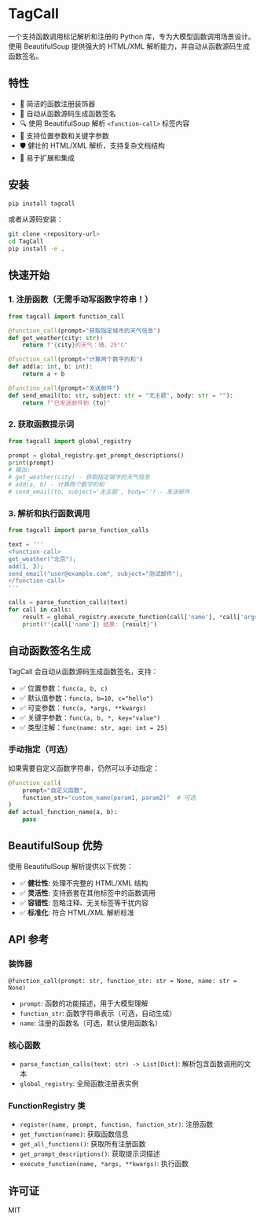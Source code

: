 # TagCall

一个支持函数调用标记解析和注册的 Python 库，专为大模型函数调用场景设计。使用 BeautifulSoup 提供强大的 HTML/XML 解析能力，并自动从函数源码生成函数签名。

## 特性

- 🎯 简洁的函数注册装饰器
- 📝 自动从函数源码生成函数签名
- 🔍 使用 BeautifulSoup 解析 `<function-call>` 标签内容
- 🚀 支持位置参数和关键字参数
- 🛡️ 健壮的 HTML/XML 解析，支持复杂文档结构
- 🔧 易于扩展和集成

## 安装

```bash
pip install tagcall
```

或者从源码安装：

```bash
git clone <repository-url>
cd TagCall
pip install -e .
```

## 快速开始

### 1. 注册函数（无需手动写函数字符串！）

```python
from tagcall import function_call

@function_call(prompt="获取指定城市的天气信息")
def get_weather(city: str):
    return f"{city}的天气：晴，25°C"

@function_call(prompt="计算两个数字的和")
def add(a: int, b: int):
    return a + b

@function_call(prompt="发送邮件")
def send_email(to: str, subject: str = "无主题", body: str = ""):
    return f"已发送邮件到 {to}"
```

### 2. 获取函数提示词

```python
from tagcall import global_registry

prompt = global_registry.get_prompt_descriptions()
print(prompt)
# 输出:
# get_weather(city) - 获取指定城市的天气信息
# add(a, b) - 计算两个数字的和
# send_email(to, subject='无主题', body='') - 发送邮件
```

### 3. 解析和执行函数调用

```python
from tagcall import parse_function_calls

text = '''
<function-call>
get_weather("北京");
add(1, 3);
send_email("user@example.com", subject="测试邮件");
</function-call>
'''

calls = parse_function_calls(text)
for call in calls:
    result = global_registry.execute_function(call['name'], *call['args'], **call['kwargs'])
    print(f"{call['name']} 结果: {result}")
```

## 自动函数签名生成

TagCall 会自动从函数源码生成函数签名，支持：

- ✅ 位置参数：`func(a, b, c)`
- ✅ 默认值参数：`func(a, b=10, c="hello")`
- ✅ 可变参数：`func(a, *args, **kwargs)`
- ✅ 关键字参数：`func(a, b, *, key="value")`
- ✅ 类型注解：`func(name: str, age: int = 25)`

### 手动指定（可选）

如果需要自定义函数字符串，仍然可以手动指定：

```python
@function_call(
    prompt="自定义函数",
    function_str="custom_name(param1, param2)"  # 可选
)
def actual_function_name(a, b):
    pass
```

## BeautifulSoup 优势

使用 BeautifulSoup 解析提供以下优势：

- ✅ **健壮性**: 处理不完整的 HTML/XML 结构
- ✅ **灵活性**: 支持嵌套在其他标签中的函数调用
- ✅ **容错性**: 忽略注释、无关标签等干扰内容
- ✅ **标准化**: 符合 HTML/XML 解析标准

## API 参考

### 装饰器

`@function_call(prompt: str, function_str: str = None, name: str = None)`

- `prompt`: 函数的功能描述，用于大模型理解
- `function_str`: 函数字符串表示（可选，自动生成）
- `name`: 注册的函数名（可选，默认使用函数名）

### 核心函数

- `parse_function_calls(text: str) -> List[Dict]`: 解析包含函数调用的文本
- `global_registry`: 全局函数注册表实例

### FunctionRegistry 类

- `register(name, prompt, function, function_str)`: 注册函数
- `get_function(name)`: 获取函数信息
- `get_all_functions()`: 获取所有注册函数
- `get_prompt_descriptions()`: 获取提示词描述
- `execute_function(name, *args, **kwargs)`: 执行函数

## 许可证

MIT